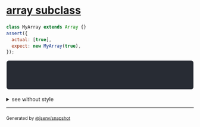 # [array subclass](../../array.test.js#L167)

```js
class MyArray extends Array {}
assert({
  actual: [true],
  expect: new MyArray(true),
});
```

![img](throw.svg)

<details>
  <summary>see without style</summary>

```console
AssertionError: actual and expect are different

actual: [true]
expect: MyArray [true]
```

</details>


---

<sub>
  Generated by <a href="https://github.com/jsenv/core/tree/main/packages/tooling/snapshot">@jsenv/snapshot</a>
</sub>
